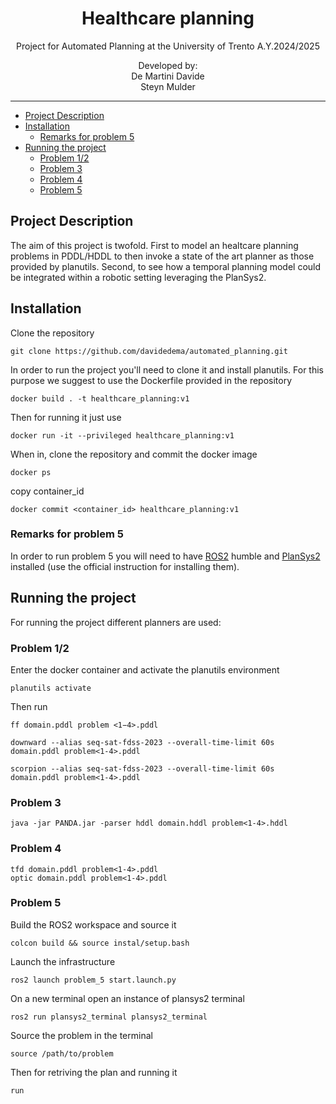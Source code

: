 <p align='center'>
    <h1 align="center">Healthcare planning</h1>
    <p align="center">
    Project for Automated Planning at the University of Trento A.Y.2024/2025
    </p>
    <p align='center'>
    Developed by:<br>
    De Martini Davide <br>
    Steyn Mulder <br>
    </p>   
</p>

----------

- [Project Description](#project-description)
- [Installation](#installation)
  - [Remarks for problem 5](#remarks-for-problem-5)
- [Running the project](#running-the-project)
  - [Problem 1/2](#problem-12)
  - [Problem 3](#problem-3)
  - [Problem 4](#problem-4)
  - [Problem 5](#problem-5)


## Project Description
The aim of this project is twofold. First to model an healtcare
planning problems in PDDL/HDDL to then invoke a state
of the art planner as those provided by planutils. Second, to see how a temporal planning model
could be integrated within a robotic setting leveraging
the PlanSys2.

## Installation

Clone the repository
```
git clone https://github.com/davidedema/automated_planning.git
```
In order to run the project you'll need to clone it and install planutils. For this purpose we suggest to use the Dockerfile provided in the repository
```
docker build . -t healthcare_planning:v1
```
Then for running it just use
```
docker run -it --privileged healthcare_planning:v1
```
When in, clone the repository and commit the docker image 
```
docker ps
```
copy container_id
```
docker commit <container_id> healthcare_planning:v1
```
### Remarks for problem 5
In order to run problem 5 you will need to have [ROS2](https://docs.ros.org/en/humble/Installation.html) humble and [PlanSys2](https://plansys2.github.io/) installed (use the official instruction for installing them). 
## Running the project

For running the project different planners are used:
### Problem 1/2
Enter the docker container and activate the planutils environment
```
planutils activate
```
Then run 
```
ff domain.pddl problem <1−4>.pddl
```
```
downward --alias seq-sat-fdss-2023 --overall-time-limit 60s domain.pddl problem<1-4>.pddl
```
```
scorpion --alias seq-sat-fdss-2023 --overall-time-limit 60s domain.pddl problem<1-4>.pddl
```
### Problem 3
```
java -jar PANDA.jar -parser hddl domain.hddl problem<1-4>.hddl
```
### Problem 4
```
tfd domain.pddl problem<1-4>.pddl 
optic domain.pddl problem<1-4>.pddl 
```
### Problem 5
Build the ROS2 workspace and source it
```
colcon build && source instal/setup.bash
```
Launch the infrastructure
```
ros2 launch problem_5 start.launch.py 
```
On a new terminal open an instance of plansys2 terminal
```
ros2 run plansys2_terminal plansys2_terminal
```
Source the problem in the terminal
```
source /path/to/problem
```
Then for retriving the plan and running it
```
run
```
